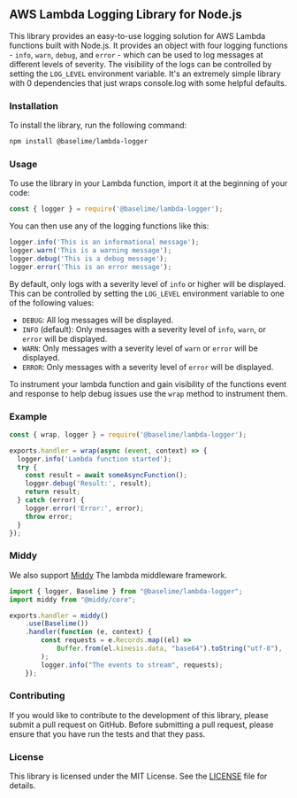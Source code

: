 ## AWS Lambda Logging Library for Node.js

This library provides an easy-to-use logging solution for AWS Lambda functions built with Node.js. It provides an object with four logging functions - `info`, `warn`, `debug`, and `error` - which can be used to log messages at different levels of severity. The visibility of the logs can be controlled by setting the `LOG_LEVEL` environment variable. It's an extremely simple library with 0 dependencies that just wraps console.log with some helpful defaults.

### Installation

To install the library, run the following command:

```bash
npm install @baselime/lambda-logger
```

### Usage

To use the library in your Lambda function, import it at the beginning of your code:

```javascript
const { logger } = require('@baselime/lambda-logger');
```

You can then use any of the logging functions like this:

```javascript
logger.info('This is an informational message');
logger.warn('This is a warning message');
logger.debug('This is a debug message');
logger.error('This is an error message');
```

By default, only logs with a severity level of `info` or higher will be displayed. This can be controlled by setting the `LOG_LEVEL` environment variable to one of the following values:

- `DEBUG`: All log messages will be displayed.
- `INFO` (default): Only messages with a severity level of `info`, `warn`, or `error` will be displayed.
- `WARN`: Only messages with a severity level of `warn` or `error` will be displayed.
- `ERROR`: Only messages with a severity level of `error` will be displayed.


To instrument your lambda function and gain visibility of the functions event and response to help debug issues use the `wrap` method to instrument them.
### Example

```javascript
const { wrap, logger } = require('@baselime/lambda-logger');

exports.handler = wrap(async (event, context) => {
  logger.info('Lambda function started');
  try {
    const result = await someAsyncFunction();
    logger.debug('Result:', result);
    return result;
  } catch (error) {
    logger.error('Error:', error);
    throw error;
  }
});
```

### Middy

We also support [Middy](https://middy.js.org) The lambda middleware framework.

```javascript
import { logger, Baselime } from "@baselime/lambda-logger";
import middy from "@middy/core";

exports.handler = middy()
	.use(Baselime())
	.handler(function (e, context) {
		const requests = e.Records.map((el) =>
			Buffer.from(el.kinesis.data, "base64").toString("utf-8"),
		);
		logger.info("The events to stream", requests);
	});
```


### Contributing

If you would like to contribute to the development of this library, please submit a pull request on GitHub. Before submitting a pull request, please ensure that you have run the tests and that they pass.

### License

This library is licensed under the MIT License. See the [LICENSE](LICENSE) file for details.